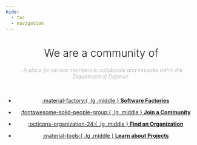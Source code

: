 ```yaml
---
hide:
  - toc
  - navigation
---
```


<h1 style="font-weight: 300" align="center" class="typerheader">
 We are a community of
  <a style="font-weight: 400" href="#" class="typewrite" data-period="2000" data-type='[ "Developers.", "Marines.", "Sailors.", "Engineers.", "Airmen.", "Innovators.", "Guardians.", "Veterans."]'>
    <span class="wrap"></span>
  </a>
</h1>
<h4 align="center" style="font-weight: 100 !important;">
  <em>- A place for service members to collaborate and innovate within the Department of Defense.</em>
</h4>

<div class="cards grid special" markdown>

-   [:material-factory:{ .lg .middle } __Software Factories__](/swf)

-   [:fontawesome-solid-people-group:{ .lg .middle } __Join a Community__](/communities)

-   [:octicons-organization-24:{ .lg .middle } __Find an Organization__](/organizations)

-   [:material-tools:{ .lg .middle } __Learn about Projects__](/projects)

</div>

</br>

<style>
@media only screen and (max-width: 600px) {
    .special {
        grid-gap: .4rem;
        display: grid;
        grid-template-columns: repeat(auto-fit,minmax(10rem,1fr)) !important;
        margin: 1em 0;
    }
}
@media only screen and (min-width: 600px) {
    .special {
        grid-gap: .4rem;
        display: grid;
        grid-template-columns: repeat(auto-fit,minmax(4rem,1fr)) !important;
        margin: 1em 0;
    }
}

.special li {
    text-align: center;
}

.special a {
    display: block;
}

@media only screen and (max-width: 600px) {
    .md-typeset .grid {
        grid-gap: .4rem;
        display: grid;
        grid-template-columns: repeat(auto-fit,minmax(16rem,1fr));
        margin: 1em 0;
    }
}
@media only screen and (min-width: 600px) {
    .md-typeset .grid {
        grid-gap: .4rem;
        display: grid;
        grid-template-columns: repeat(auto-fit,minmax(20rem,1fr));
        margin: 1em 0;
    }
}
</style>

<script>
var TxtType = function(el, toRotate, period) {
        this.toRotate = toRotate;
        this.el = el;
        this.loopNum = 0;
        this.period = parseInt(period, 10) || 2000;
        this.txt = '';
        this.tick();
        this.isDeleting = false;
    };

    TxtType.prototype.tick = function() {
        var i = this.loopNum % this.toRotate.length;
        var fullTxt = this.toRotate[i];

        if (this.isDeleting) {
        this.txt = fullTxt.substring(0, this.txt.length - 1);
        } else {
        this.txt = fullTxt.substring(0, this.txt.length + 1);
        }

        this.el.innerHTML = '<span class="wrap">'+this.txt+'</span>';

        var that = this;
        var delta = 200 - Math.random() * 100;

        if (this.isDeleting) { delta /= 2; }

        if (!this.isDeleting && this.txt === fullTxt) {
        delta = this.period;
        this.isDeleting = true;
        } else if (this.isDeleting && this.txt === '') {
        this.isDeleting = false;
        this.loopNum++;
        delta = 500;
        }

        setTimeout(function() {
        that.tick();
        }, delta);
    };

    window.onload = function() {
        var elements = document.getElementsByClassName('typewrite');
        for (var i=0; i<elements.length; i++) {
            var toRotate = elements[i].getAttribute('data-type');
            var period = elements[i].getAttribute('data-period');
            if (toRotate) {
              new TxtType(elements[i], JSON.parse(toRotate), period);
            }
        }
        // INJECT CSS
        var css = document.createElement("style");
        css.type = "text/css";
        css.innerHTML = ".typewrite > .wrap { border-right: 0.08em solid #aaa}";
        document.body.appendChild(css);
    };
</script>